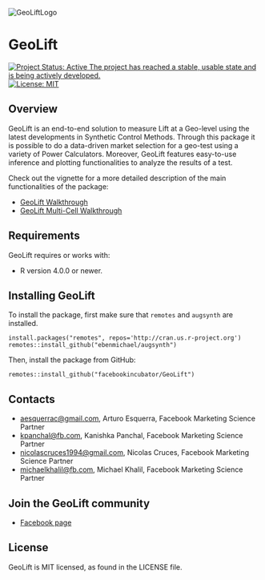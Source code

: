 ![GeoLiftLogo](doc/GeoLift_IconText.png)

# GeoLift
[![Project Status: Active  The project has reached a stable, usable state and is being actively developed.](https://www.repostatus.org/badges/latest/active.svg)](https://www.repostatus.org/#active)[![License: MIT](https://img.shields.io/badge/License-MIT-yellow.svg)](https://opensource.org/licenses/MIT)

## Overview
GeoLift is an end-to-end solution to measure Lift at a Geo-level using the latest developments in Synthetic Control Methods. Through this package it is possible to do a data-driven market selection for a geo-test using a variety of Power Calculators. Moreover, GeoLift features easy-to-use inference and plotting functionalities to analyze the results of a test.

Check out the vignette for a more detailed description of the main functionalities of the package:
- [GeoLift Walkthrough](https://github.com/facebookincubator/GeoLift/blob/master/vignettes/GeoLift_Walkthrough.md)
- [GeoLift Multi-Cell Walkthrough](https://github.com/facebookincubator/GeoLift/blob/main/vignettes/GeoLift_MultiCell_Walkthrough.md)

## Requirements
GeoLift requires or works with:
- R version 4.0.0 or newer.

## Installing GeoLift
To install the package, first make sure that `remotes` and
`augsynth` are installed.

```
install.packages("remotes", repos='http://cran.us.r-project.org')
remotes::install_github("ebenmichael/augsynth")
```

Then, install the package from GitHub:

```
remotes::install_github("facebookincubator/GeoLift")
```

## Contacts
- aesquerrac@gmail.com, Arturo Esquerra, Facebook Marketing Science Partner
- kpanchal@fb.com, Kanishka Panchal, Facebook Marketing Science Partner
- nicolascruces1994@gmail.com, Nicolas Cruces, Facebook Marketing Science Partner
- michaelkhalil@fb.com, Michael Khalil, Facebook Marketing Science Partner

## Join the GeoLift community
- [Facebook page](https://www.facebook.com/groups/fbgeolift/)

## License
GeoLift is MIT licensed, as found in the LICENSE file.
